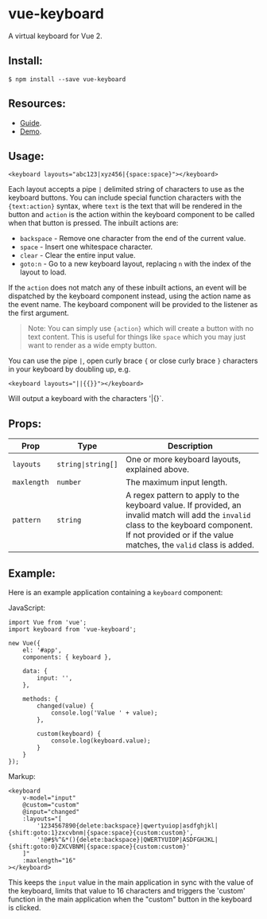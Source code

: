 # vue-keyboard

A virtual keyboard for Vue 2.

## Install:

```
$ npm install --save vue-keyboard
```

## Resources:

* [Guide](https://martywallace.com/projects/vue-keyboard/guide).
* [Demo](http://vue-keyboard.martywallace.com).

## Usage:

```
<keyboard layouts="abc123|xyz456|{space:space}"></keyboard>
```

Each layout accepts a pipe `|` delimited string of characters to use as the keyboard buttons. You can include special function characters with the `{text:action}` syntax, where `text` is the text that will be rendered in the button and `action` is the action within the keyboard component to be called when that button is pressed. The inbuilt actions are:

* `backspace` - Remove one character from the end of the current value.
* `space` - Insert one whitespace character.
* `clear` - Clear the entire input value.
* `goto:n` - Go to a new keyboard layout, replacing `n` with the index of the layout to load.

If the `action` does not match any of these inbuilt actions, an event will be dispatched by the keyboard component instead, using the action name as the event name. The keyboard component will be provided to the listener as the first argument.

> Note: You can simply use `{action}` which will create a button with no text content. This is useful for things like `space` which you may just want to render as a wide empty button.

You can use the pipe `|`, open curly brace `{` or close curly brace `}` characters in your keyboard by doubling up, e.g.

    <keyboard layouts="||{{}}"></keyboard>

Will output a keyboard with the characters '|{}`.

## Props:

<table>
	<thead>
		<tr>
			<th>Prop</th>
			<th>Type</th>
			<th>Description</th>
		</tr>
	</thead>
	<tbody>
		<tr>
			<td><code>layouts</code></td>
			<td><code>string|string[]</code></td>
			<td>One or more keyboard layouts, explained above.</td>
		</tr>
		<tr>
			<td><code>maxlength</code></td>
			<td><code>number</code></td>
			<td>The maximum input length.</td>
		</tr>
		<tr>
			<td><code>pattern</code></td>
			<td><code>string</code></td>
			<td>A regex pattern to apply to the keyboard value. If provided, an invalid match will add the <code>invalid</code> class to the keyboard component. If not provided or if the value matches, the <code>valid</code> class is added.</td>
		</tr>
	</tbody>
</table>


## Example:

Here is an example application containing a `keyboard` component:

JavaScript:

```
import Vue from 'vue';
import keyboard from 'vue-keyboard';

new Vue({
	el: '#app',
	components: { keyboard },

	data: {
		input: '',
	},

	methods: {
		changed(value) {
			console.log('Value ' + value);
		},

		custom(keyboard) {
			console.log(keyboard.value);
		}
	}
});
```

Markup:

```
<keyboard
	v-model="input"
	@custom="custom"
	@input="changed"
	:layouts="[
		'1234567890{delete:backspace}|qwertyuiop|asdfghjkl|{shift:goto:1}zxcvbnm|{space:space}{custom:custom}',
		'!@#$%^&*(){delete:backspace}|QWERTYUIOP|ASDFGHJKL|{shift:goto:0}ZXCVBNM|{space:space}{custom:custom}'
	]"
	:maxlength="16"
></keyboard>
```

This keeps the `input` value in the main application in sync with the value of the keyboard, limits that value to 16 characters and triggers the 'custom' function in the main application when the "custom" button in the keyboard is clicked.
